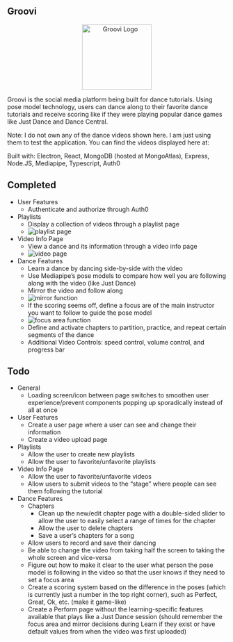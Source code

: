 ## Groovi

<div align="center">
	<img src="https://github.com/emil-velasquez/Groovi/blob/master/media/GrooviLogo.PNG" alt="Groovi Logo" width=160 height=150 />
</div>

Groovi is the social media platform being built for dance tutorials. Using pose model technology, users can dance along to their favorite dance tutorials and receive scoring like if they were playing popular dance games like Just Dance and Dance Central.

Note: I do not own any of the dance videos shown here. I am just using them to test the application. You can find the videos displayed here at: 

Built with: Electron, React, MongoDB (hosted at MongoAtlas), Express, Node.JS, Mediapipe, Typescript, Auth0

## Completed
- User Features
	- Authenticate and authorize through Auth0
- Playlists
	- Display a collection of videos through a playlist page
	- ![playlist page](https://media.giphy.com/media/CC85BBm2xItararUFy/giphy.gif)
- Video Info Page
	- View a dance and its information through a video info page
	- ![video page](https://media.giphy.com/media/yUyhaJoEbY8AVouLVP/giphy.gif)
- Dance Features
	- Learn a dance by dancing side-by-side with the video
	- Use Mediapipe’s pose models to compare how well you are following along with the video (like Just Dance)
	- Mirror the video and follow along
	- ![mirror function](https://media.giphy.com/media/qsTKvZvuSz3pdA34Hs/giphy.gif)
	- If the scoring seems off, define a focus are of the main instructor you want to follow to guide the pose model
	- ![focus area function](https://media.giphy.com/media/OA2sDDDdXCIHDd5agv/giphy.gif)
	- Define and activate chapters to partition, practice, and repeat certain segments of the dance
	- Additional Video Controls: speed control, volume control, and progress bar

## Todo
- General
	- Loading screen/icon between page switches to smoothen user experience/prevent components popping up sporadically instead of all at once
- User Features
	- Create a user page where a user can see and change their information
	- Create a video upload page
- Playlists
	- Allow the user to create new playlists
	- Allow the user to favorite/unfavorite playlists
- Video Info Page
	- Allow the user to favorite/unfavorite videos
	- Allow users to submit videos to the “stage” where people can see them following the tutorial
- Dance Features
	- Chapters
		- Clean up the new/edit chapter page with a double-sided slider to allow the user to easily select a range of times for the chapter
		- Allow the user to delete chapters
		- Save a user’s chapters for a song
	- Allow users to record and save their dancing
	- Be able to change the video from taking half the screen to taking the whole screen and vice-versa
	- Figure out how to make it clear to the user what person the pose model is following in the video so that the user knows if they need to set a focus area
	- Create a scoring system based on the difference in the poses (which is currently just a number in the top right corner), such as Perfect, Great, Ok, etc. (make it game-like)
	- Create a Perform page without the learning-specific features available that plays like a Just Dance session (should remember the focus area and mirror decisions during Learn if they exist or have default values from when the video was first uploaded)
